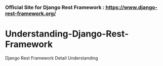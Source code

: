 ### Official Site for Django Rest Framework : https://www.django-rest-framework.org/

# Understanding-Django-Rest-Framework
Django Rest Framework Detail Understanding

